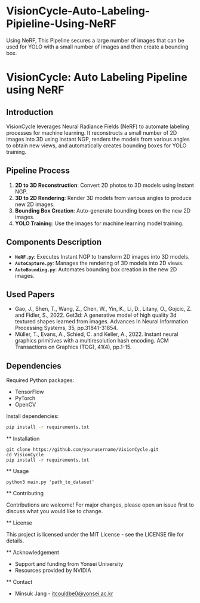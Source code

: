 # VisionCycle-Auto-Labeling-Pipieline-Using-NeRF
Using NeRF, This Pipeline secures a large number of images that can be used for YOLO with a small number of images and then create a bounding box.


# VisionCycle: Auto Labeling Pipeline using NeRF

## Introduction
VisionCycle leverages Neural Radiance Fields (NeRF) to automate labeling processes for machine learning. It reconstructs a small number of 2D images into 3D using Instant NGP, renders the models from various angles to obtain new views, and automatically creates bounding boxes for YOLO training.

## Pipeline Process
1. **2D to 3D Reconstruction**: Convert 2D photos to 3D models using Instant NGP.
2. **3D to 2D Rendering**: Render 3D models from various angles to produce new 2D images.
3. **Bounding Box Creation**: Auto-generate bounding boxes on the new 2D images.
4. **YOLO Training**: Use the images for machine learning model training.

## Components Description
- **`NeRF.py`**: Executes Instant NGP to transform 2D images into 3D models.
- **`AutoCapture.py`**: Manages the rendering of 3D models into 2D views.
- **`AutoBounding.py`**: Automates bounding box creation in the new 2D images.

## Used Papers
- Gao, J., Shen, T., Wang, Z., Chen, W., Yin, K., Li, D., Litany, O., Gojcic, Z. and Fidler, S., 2022. Get3d: A generative model of high quality 3d textured shapes learned from images. Advances In Neural Information Processing Systems, 35, pp.31841-31854.
- Müller, T., Evans, A., Schied, C. and Keller, A., 2022. Instant neural graphics primitives with a multiresolution hash encoding. ACM Transactions on Graphics (TOG), 41(4), pp.1-15.

## Dependencies
Required Python packages:
- TensorFlow
- PyTorch
- OpenCV

Install dependencies:

```bash
pip install -r requirements.txt
```

** Installation
```
git clone https://github.com/yourusername/VisionCycle.git
cd VisionCycle
pip install -r requirements.txt
```

** Usage

```
python3 main.py 'path_to_dataset'
```

** Contributing

Contributions are welcome! For major changes, please open an issue first to discuss what you would like to change.

** License

This project is licensed under the MIT License - see the LICENSE file for details.

** Acknowledgement

-  Support and funding from Yonsei University
-  Resources provided by NVIDIA

** Contact
- Minsuk Jang - itcouldbe0@yonsei.ac.kr



